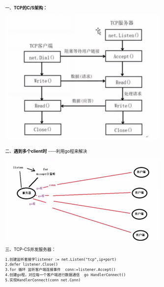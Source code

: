 一、**TCP的C/S架构：**

![img.png](../img/02_img.png)

二、**遇到多个client时**
----利用go程来解决

![img.png](../img/img.png)

三、TCP-CS并发服务器：

    1.创建监听套接字listener := net.Listen("tcp",ip+port)
    2.defer listener.Close()
    3.for 循环 监听客户端连接事件  conn:=listener.Accept()
    4.创建go程，对应每一个客户端进行数据通信  go HandlerConnect()
    5.实现HandlerConnect(conn net.Conn)